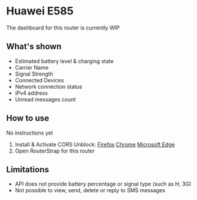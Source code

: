 # Huawei E585
The dashboard for this router is currently WIP

## What's shown
- Estimated battery level & charging state
- Carrier Name
- Signal Strength
- Connected Devices
- Network connection status
- IPv4 address
- Unread messages count

## How to use
No instructions yet
1. Install & Activate CORS Unblock: [Firefox](https://addons.mozilla.org/en-US/firefox/addon/cors-unblock/) [Chrome](https://chromewebstore.google.com/detail/cors-unblock/lfhmikememgdcahcdlaciloancbhjino) [Microsoft Edge](https://microsoftedge.microsoft.com/addons/detail/cors-unblock/hkjklmhkbkdhlgnnfbbcihcajofmjgbh)
2. Open RouterStrap for this router

## Limitations
- API does not provide battery percentage or signal type (such as H, 3G)
- Not possible to view, send, delete or reply to SMS messages
